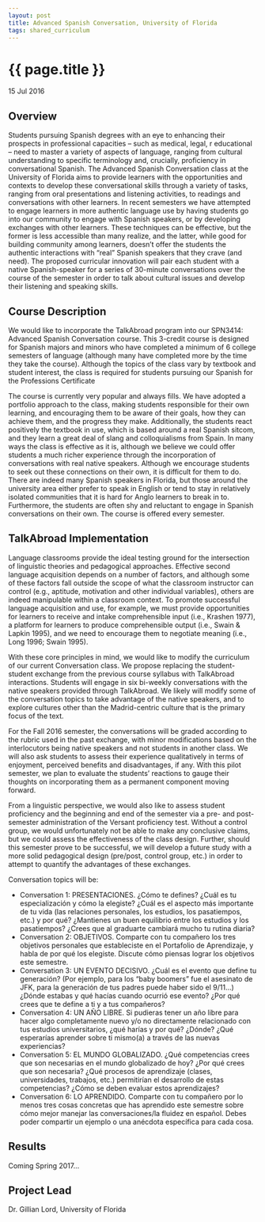 ```yaml
---
layout: post
title: Advanced Spanish Conversation, University of Florida
tags: shared_curriculum
---
```


# {{ page.title }}

15 Jul 2016

## Overview

Students pursuing Spanish degrees with an eye to enhancing their prospects in professional capacities – such as medical, legal, r educational – need to master a variety of aspects of language, ranging from cultural understanding to specific terminology and, crucially, proficiency in conversational Spanish. The Advanced Spanish Conversation class at the University of Florida aims to provide learners with the opportunities and contexts to develop these conversational skills through a variety of tasks, ranging from oral presentations and listening activities, to readings and conversations with other learners. In recent semesters we have attempted to engage learners in more authentic language use by having students go into our community to engage with Spanish speakers, or by developing exchanges with other learners. These techniques can be effective, but the former is less accessible than many realize, and the latter, while good for building community among learners, doesn’t offer the students the authentic interactions with “real” Spanish speakers that they crave (and need).  The proposed curricular innovation will pair each student with a native Spanish-speaker for a series of 30-minute conversations over the course of the semester in order to talk about cultural issues and develop their listening and speaking skills.
 
## Course Description

We would like to incorporate the TalkAbroad program into our SPN3414: Advanced Spanish Conversation course. This 3-credit course is designed for Spanish majors and minors who have completed a minimum of 6 college semesters of language (although many have completed more by the time they take the course). Although the topics of the class vary by textbook and student interest, the class is required for students pursuing our Spanish for the Professions Certificate

The course is currently very popular and always fills. We have adopted a portfolio approach to the class, making students responsible for their own learning, and encouraging them to be aware of their goals, how they can achieve them, and the progress they make. Additionally, the students react positively the textbook in use, which is based around a real Spanish sitcom, and they learn a great deal of slang and colloquialisms from Spain. In many ways the class is effective as it is, although we believe we could offer students a much richer experience through the incorporation of conversations with real native speakers. Although we encourage students to seek out these connections on their own, it is difficult for them to do. There are indeed many Spanish speakers in Florida, but those around the university area either prefer to speak in English or tend to stay in relatively isolated communities that it is hard for Anglo learners to break in to. Furthermore, the students are often shy and reluctant to engage in Spanish conversations on their own.
The course is offered every semester.

## TalkAbroad Implementation

Language classrooms provide the ideal testing ground for the intersection of linguistic theories and pedagogical approaches. Effective second language acquisition depends on a number of factors, and although some of these factors fall outside the scope of what the classroom instructor can control (e.g., aptitude, motivation and other individual variables), others are indeed manipulable within a classroom context. To promote successful language acquisition and use, for example, we must provide opportunities for learners to receive and intake comprehensible input (i.e., Krashen 1977), a platform for learners to produce comprehensible output (i.e., Swain & Lapkin 1995), and we need to encourage them to negotiate meaning (i.e., Long 1996; Swain 1995).

With these core principles in mind, we would like to modify the curriculum of our current Conversation class. We propose replacing the student-student exchange from the previous course syllabus with TalkAbroad interactions. Students will engage in six bi-weekly conversations with the native speakers provided through TalkAbroad. We likely will modify some of the conversation topics to take advantage of the native speakers, and to explore cultures other than the Madrid-centric culture that is the primary focus of the text.

For the Fall 2016 semester, the conversations will be graded according to the rubric used in the past exchange, with minor modifications based on the interlocutors being native speakers and not students in another class. We will also ask students to assess their experience qualitatively in terms of enjoyment, perceived benefits and disadvantages, if any. With this pilot semester, we plan to evaluate the students’ reactions to gauge their thoughts on incorporating them as a permanent component moving forward.

From a linguistic perspective, we would also like to assess student proficiency and the beginning and end of the semester via a pre- and post-semester administration of the Versant proficiency test. Without a control group, we would unfortunately not be able to make any conclusive claims, but we could assess the effectiveness of the class design. Further, should this semester prove to be successful, we will develop a future study with a more solid pedagogical design (pre/post, control group, etc.) in order to attempt to quantify the advantages of these exchanges.

Conversation topics will be:

* Conversation 1:  PRESENTACIONES. ¿Cómo te defines? ¿Cuál es tu especialización y cómo la elegiste? ¿Cuál es el aspecto más importante de tu vida (las relaciones personales, los estudios, los pasatiempos, etc.) y por qué? ¿Mantienes un buen equilibrio entre los estudios y los pasatiempos? ¿Crees que al graduarte cambiará mucho tu rutina diaria?
* Conversation 2: OBJETIVOS. Comparte con tu compañero los tres objetivos personales que estableciste en el Portafolio de Aprendizaje, y habla de por qué los elegiste. Discute cómo piensas lograr los objetivos este semestre.
* Conversation 3: UN EVENTO DECISIVO. ¿Cuál es el evento que define tu generación? (Por ejemplo, para los “baby boomers” fue el asesinato de JFK, para la generación de tus padres puede haber sido el 9/11...) ¿Dónde estabas y qué hacías cuando ocurrió ese evento? ¿Por qué crees que te define a ti y a tus compañeros?
* Conversation 4: UN AÑO LIBRE. Si pudieras tener un año libre para hacer algo completamente nuevo y/o no directamente relacionado con tus estudios universitarios, ¿qué harías y por qué? ¿Dónde? ¿Qué esperarías aprender sobre ti mismo(a) a través de las nuevas experiencias?
* Conversation 5: EL MUNDO GLOBALIZADO. ¿Qué competencias crees que son necesarias en el mundo globalizado de hoy? ¿Por qué crees que son necesaria? ¿Qué procesos de aprendizaje (clases, universidades, trabajos, etc.) permitirían el desarrollo de estas competencias? ¿Cómo se deben evaluar estos aprendizajes?
* Conversation 6: LO APRENDIDO. Comparte con tu compañero por lo menos tres cosas concretas que has aprendido este semestre sobre cómo mejor manejar las conversaciones/la fluidez en español. Debes poder compartir un ejemplo o una anécdota específica para cada cosa.


## Results

Coming Spring 2017...

## Project Lead

Dr. Gillian Lord, University of Florida